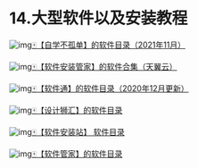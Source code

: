 # 14.大型软件以及安装教程

![img](http://zy.ysepan.com/f_zy/tp/wjlx/url.gif)[🀄【自学不孤单】的软件目录（2021年11月）](https://mp.weixin.qq.com/s/h0y2m-afwuQwf_suTN78aA)

![img](http://zy.ysepan.com/f_zy/tp/wjlx/url.gif)[🀄【软件安装管家】的软件合集（天翼云）](https://cloud.189.cn/t/Ef6rIbfiANju)

![img](http://zy.ysepan.com/f_zy/tp/wjlx/url.gif)[🀄【软件通】的软件目录（2020年12月更新）](https://mp.weixin.qq.com/s/36H271NVI1-eMnGuviNFVA)

![img](http://zy.ysepan.com/f_zy/tp/wjlx/url.gif)[🀄【设计狮汇】的软件目录](https://mp.weixin.qq.com/s/rwiWYEkSgpPBcL08Pm1Xbg)

![img](http://zy.ysepan.com/f_zy/tp/wjlx/url.gif)[🀄【软件安装站】 软件目录](https://mp.weixin.qq.com/s/2bi7Ju2ssom5X3FVB6k7Ow)

![img](http://zy.ysepan.com/f_zy/tp/wjlx/url.gif)[🀄【软件管家】的软件目录](https://mp.weixin.qq.com/s/RH0oCJWD00QFXpuCYwB8oA)
